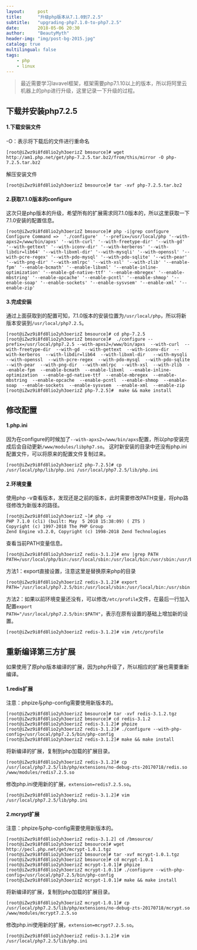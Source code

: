 ```yaml
---
layout:     post
title:      "升级php版本从7.1.0到7.2.5"
subtitle:   "upgrading-php7.1.0-to-php7.2.5"
date:       2018-05-06 20:30
author:     "BeautyMyth"
header-img: "img/post-bg-2015.jpg"
catalog: true
multilingual: false
tags:
    - php
    - linux
---
```


> 最近需要学习lavavel框架，框架需要php7.1.10以上的版本，所以将阿里云机器上的php进行升级，这里记录一下升级的过程。

## 下载并安装php7.2.5

#### 1.下载安装文件

-O：表示将下载后的文件进行重命名
```linux
[root@iZwz9i8fd8lio2yh3oerizZ bmsource]# wget http://am1.php.net/get/php-7.2.5.tar.bz2/from/this/mirror -O php-7.2.5.tar.bz2
```

解压安装文件
```linux
[root@iZwz9i8fd8lio2yh3oerizZ bmsource]# tar -xvf php-7.2.5.tar.bz2 
```

#### 2.获取7.1.0版本的configure
这次只是php版本的升级，希望所有的扩展需求同7.1.0版本的，所以这里获取一下7.1.0安装的配置信息。
```linux
[root@iZwz9i8fd8lio2yh3oerizZ bmsource]# php -i|grep configure
Configure Command =>  './configure'  '--prefix=/usr/local/php '--with-apxs2=/www/bin/apxs' '--with-curl' '--with-freetype-dir' '--with-gd' '--with-gettext' '--with-iconv-dir' '--with-kerberos' '--with-libdir=lib64' '--with-libxml-dir' '--with-mysqli' '--with-openssl' '--with-pcre-regex' '--with-pdo-mysql' '--with-pdo-sqlite' '--with-pear' '--with-png-dir' '--with-xmlrpc' '--with-xsl' '--with-zlib' '--enable-fpm' '--enable-bcmath' '--enable-libxml' '--enable-inline-optimization' '--enable-gd-native-ttf' '--enable-mbregex' '--enable-mbstring' '--enable-opcache' '--enable-pcntl' '--enable-shmop' '--enable-soap' '--enable-sockets' '--enable-sysvsem' '--enable-xml' '--enable-zip'
```

#### 3.完成安装
通过上面获取到的配置可知，7.1.0版本的安装位置为<code>/usr/local/php</code>，所以将新版本安装到<code>/usr/local/php7.2.5</code>。
```linux
[root@iZwz9i8fd8lio2yh3oerizZ bmsource]# cd php-7.2.5
[root@iZwz9i8fd8lio2yh3oerizZ bmsource]#  ./configure --prefix=/usr/local/php7.2.5 --with-apxs2=/www/bin/apxs  --with-curl  --with-freetype-dir  --with-gd  --with-gettext  --with-iconv-dir  --with-kerberos  --with-libdir=lib64  --with-libxml-dir   --with-mysqli  --with-openssl  --with-pcre-regex  --with-pdo-mysql  --with-pdo-sqlite  --with-pear  --with-png-dir  --with-xmlrpc  --with-xsl  --with-zlib  --enable-fpm  --enable-bcmath  --enable-libxml  --enable-inline-optimization  --enable-gd-native-ttf  --enable-mbregex  --enable-mbstring  --enable-opcache  --enable-pcntl  --enable-shmop  --enable-soap  --enable-sockets  --enable-sysvsem  --enable-xml  --enable-zip
[root@iZwz9i8fd8lio2yh3oerizZ php-7.2.5]#  make && make install
```

## 修改配置
#### 1.php.ini
因为在configure的时候加了<code>--with-apxs2=/www/bin/apxs</code>配置，所以php安装完成后会自动更新<code>/www/modules/libphp7.so</code>。
这时新安装的目录中还没有php.ini配置文件，可以将原来的配置文件复制过来。
```linux
[root@iZwz9i8fd8lio2yh3oerizZ php-7.2.5]# cp /usr/local/php/lib/php.ini /usr/local/php7.2.5/lib/php.ini
```
#### 2.环境变量
使用php -v查看版本，发现还是之前的版本，此时需要修改PATH变量，将php路径修改为新版本的路径。
```linux
[root@iZwz9i8fd8lio2yh3oerizZ ~]# php -v
PHP 7.1.0 (cli) (built: May  5 2018 15:38:09) ( ZTS )
Copyright (c) 1997-2018 The PHP Group
Zend Engine v3.2.0, Copyright (c) 1998-2018 Zend Technologies
```
查看当前PATH变量信息。
```linux
[root@iZwz9i8fd8lio2yh3oerizZ redis-3.1.2]# env |grep PATH
PATH=/usr/local/php/bin:/usr/local/sbin:/usr/local/bin:/usr/sbin:/usr/bin:/root/bin
```
方法1：export直接设置，注意这里是替换原来php的目录
```linux
[root@iZwz9i8fd8lio2yh3oerizZ redis-3.1.2]# export PATH='/usr/local/php7.2.5/bin:/usr/local/sbin:/usr/local/bin:/usr/sbin:/usr/bin:/root/bin'
```
方法2：如果以前环境变量还没有，可以修改<code>/etc/profile</code>文件，在最后一行加入配置<code>export PATH="/usr/local/php7.2.5/bin:$PATH"</code>，表示在原有设置的基础上增加新的设置。
```linux
[root@iZwz9i8fd8lio2yh3oerizZ redis-3.1.2]# vim /etc/profile
```
## 重新编译第三方扩展
如果使用了原php版本编译的扩展，因为php升级了，所以相应的扩展也需要重新编译。
#### 1.redis扩展
注意：phpize与php-config需要使用新版本的。
```linux
[root@iZwz9i8fd8lio2yh3oerizZ bmsource]# tar -xvf redis-3.1.2.tgz 
[root@iZwz9i8fd8lio2yh3oerizZ bmsource]# cd redis-3.1.2
[root@iZwz9i8fd8lio2yh3oerizZ redis-3.1.2]# phpize
[root@iZwz9i8fd8lio2yh3oerizZ redis-3.1.2]# ./configure --with-php-config=/usr/local/php7.2.5/bin/php-config
[root@iZwz9i8fd8lio2yh3oerizZ redis-3.1.2]# make && make install
```
将新编译的扩展，复制到php加载的扩展目录。
```linux
[root@iZwz9i8fd8lio2yh3oerizZ redis-3.1.2]# cp /usr/local/php7.2.5/lib/php/extensions/no-debug-zts-20170718/redis.so /www/modules/redis7.2.5.so
```
修改php.ini使用新的扩展，<code>extension=redis7.2.5.so</code>。
```linux
[root@iZwz9i8fd8lio2yh3oerizZ redis-3.1.2]# vim /usr/local/php7.2.5/lib/php.ini 
```
#### 2.mcrypt扩展
注意：phpize与php-config需要使用新版本的。
```linux
[root@iZwz9i8fd8lio2yh3oerizZ redis-3.1.2] cd /bmsource/
[root@iZwz9i8fd8lio2yh3oerizZ bmsource]# wget http://pecl.php.net/get/mcrypt-1.0.1.tgz
[root@iZwz9i8fd8lio2yh3oerizZ bmsource]# tar -xvf mcrypt-1.0.1.tgz
[root@iZwz9i8fd8lio2yh3oerizZ bmsource]# cd mcrypt-1.0.1
[root@iZwz9i8fd8lio2yh3oerizZ mcrypt-1.0.1]# phpize
[root@iZwz9i8fd8lio2yh3oerizZ mcrypt-1.0.1]# ./configure --with-php-config=/usr/local/php7.2.5/bin/php-config
[root@iZwz9i8fd8lio2yh3oerizZ mcrypt-1.0.1]# make && make install
```
将新编译的扩展，复制到php加载的扩展目录。
```linux
[root@iZwz9i8fd8lio2yh3oerizZ mcrypt-1.0.1]# cp /usr/local/php7.2.5/lib/php/extensions/no-debug-zts-20170718/mcrypt.so /www/modules/mcrypt7.2.5.so
```
修改php.ini使用新的扩展，<code>extension=mcrypt7.2.5.so</code>。
```linux
[root@iZwz9i8fd8lio2yh3oerizZ redis-3.1.2]# vim /usr/local/php7.2.5/lib/php.ini 
```


